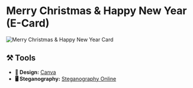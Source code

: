 # Merry Christmas & Happy New Year (E-Card)

![Merry Christmas & Happy New Year Card](img/eCardEncoded.jpeg)

## ⚒️ Tools  
- **🎨 Design:** [Canva](https://www.canva.com) 
- **🖥️ Steganography:** [Steganography Online](https://stylesuxx.github.io/steganography/)
